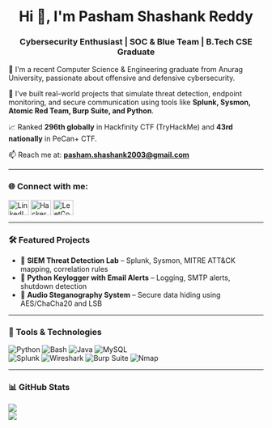 <h1 align="center">Hi 👋, I'm Pasham Shashank Reddy</h1>
<h3 align="center">Cybersecurity Enthusiast | SOC & Blue Team | B.Tech CSE Graduate</h3>

🔐 I'm a recent Computer Science & Engineering graduate from Anurag University, passionate about offensive and defensive cybersecurity.

🚀 I’ve built real-world projects that simulate threat detection, endpoint monitoring, and secure communication using tools like **Splunk, Sysmon, Atomic Red Team, Burp Suite, and Python**.

📈 Ranked **296th globally** in Hackfinity CTF (TryHackMe) and **43rd nationally** in PeCan+ CTF.

📫 Reach me at: **pasham.shashank2003@gmail.com**

---

<h3 align="left">🌐 Connect with me:</h3>
<p align="left">
<a href="https://www.linkedin.com/in/pasham-shashank-reddy-03a178268/" target="blank"><img align="center" src="https://raw.githubusercontent.com/rahuldkjain/github-profile-readme-generator/master/src/images/icons/Social/linked-in-alt.svg" alt="LinkedIn" height="30" width="40" /></a>
<a href="https://www.hackerrank.com/shashank0409" target="blank"><img align="center" src="https://raw.githubusercontent.com/rahuldkjain/github-profile-readme-generator/master/src/images/icons/Social/hackerrank.svg" alt="HackerRank" height="30" width="40" /></a>
<a href="https://www.leetcode.com/shashank209" target="blank"><img align="center" src="https://raw.githubusercontent.com/rahuldkjain/github-profile-readme-generator/master/src/images/icons/Social/leet-code.svg" alt="LeetCode" height="30" width="40" /></a>
</p>

---

### 🛠️ Featured Projects
- 🧠 **SIEM Threat Detection Lab** – Splunk, Sysmon, MITRE ATT&CK mapping, correlation rules  
- 🎯 **Python Keylogger with Email Alerts** – Logging, SMTP alerts, shutdown detection  
- 🔐 **Audio Steganography System** – Secure data hiding using AES/ChaCha20 and LSB  

---

### 🧰 Tools & Technologies
![Python](https://img.shields.io/badge/python-3670A0?style=for-the-badge&logo=python&logoColor=ffdd54) 
![Bash](https://img.shields.io/badge/bash-4EAA25.svg?style=for-the-badge&logo=gnu-bash&logoColor=white) 
![Java](https://img.shields.io/badge/java-%23ED8B00.svg?style=for-the-badge&logo=openjdk&logoColor=white) 
![MySQL](https://img.shields.io/badge/mysql-4479A1.svg?style=for-the-badge&logo=mysql&logoColor=white)  
![Splunk](https://img.shields.io/badge/splunk-000000?style=for-the-badge&logo=splunk&logoColor=white)
![Wireshark](https://img.shields.io/badge/Wireshark-1679A7.svg?style=for-the-badge&logo=wireshark&logoColor=white)
![Burp Suite](https://img.shields.io/badge/BurpSuite-ff6600?style=for-the-badge&logo=burpsuite&logoColor=white)
![Nmap](https://img.shields.io/badge/Nmap-004880?style=for-the-badge&logo=nmap&logoColor=white)

---

### 📊 GitHub Stats
![](https://github-readme-streak-stats.herokuapp.com/?user=Shashank0409&theme=dark&hide_border=false)<br/>
![](https://github-readme-stats.vercel.app/api/top-langs/?username=Shashank0409&theme=dark&hide_border=false&layout=compact)
